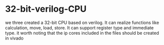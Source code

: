 # 32-bit-verilog-CPU
we three created a 32-bit CPU based on verilog. It can realize functions like calculation, move, load, store. It can support register type and immediate type.
it worth noting that the ip cores included in the files should be created in vivado
